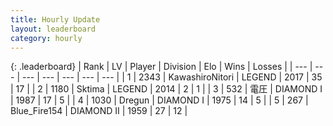```yaml
---
title: Hourly Update
layout: leaderboard
category: hourly
---
```


{: .leaderboard}
| Rank | LV | Player | Division | Elo | Wins | Losses |
| --- | --- | --- | --- | --- | --- | --- |
| <span data-change="2">1</span> | 2343 | <span title="ID: 164871">KawashiroNitori</span> | LEGEND | <span data-change="11">2017</span> | <span data-change="2">35</span> | <span data-change="0">17</span> |
| <span data-change="0">2</span> | 1180 | <span title="ID: 353063">Sktima</span> | LEGEND | <span data-change="0">2014</span> | <span data-change="0">2</span> | <span data-change="0">1</span> |
| <span data-change="-2">3</span> | 532 | <span title="ID: 407707">電圧</span> | DIAMOND I | <span data-change="-38">1987</span> | <span data-change="1">17</span> | <span data-change="4">5</span> |
| <span data-change="0">4</span> | 1030 | <span title="ID: 337810">Dregun</span> | DIAMOND I | <span data-change="0">1975</span> | <span data-change="0">14</span> | <span data-change="0">5</span> |
| <span data-change="0">5</span> | 267 | <span title="ID: 229312">Blue_Fire154</span> | DIAMOND II | <span data-change="0">1959</span> | <span data-change="0">27</span> | <span data-change="0">12</span> |
